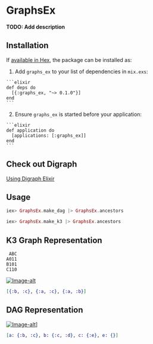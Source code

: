 # GraphsEx

**TODO: Add description**

## Installation

If [available in Hex](https://hex.pm/docs/publish), the package can be installed as:

  1. Add `graphs_ex` to your list of dependencies in `mix.exs`:

    ```elixir
    def deps do
      [{:graphs_ex, "~> 0.1.0"}]
    end
    ```

  2. Ensure `graphs_ex` is started before your application:

    ```elixir
    def application do
      [applications: [:graphs_ex]]
    end
    ```

## Check out Digraph

[Using Digraph Elixir](https://docs.google.com/document/d/1UXHNjjEWeQZ0f8mSCu5urUUyJePuiuBi646pKc8wejE/edit?usp=sharing)

## Usage

```elixir
iex> GraphsEx.make_dag |> GraphsEx.ancestors

iex> GraphsEx.make_k3 |> GraphsEx.ancestors
```

## K3 Graph Representation
```
 ABC
A011
B101
C110
```
[![Image-alt](https://docs.google.com/drawings/d/1yhf7ccwS2ETb7AKRepdf6z62ScrZfw0OgdVGBoOvmew/pub?w=960&h=720)](https://docs.google.com/drawings/d/1yhf7ccwS2ETb7AKRepdf6z62ScrZfw0OgdVGBoOvmew/edit)

```elixir
[{:b, :c}, {:a, :c}, {:a, :b}]
```
## DAG Representation

[![Image-alt](https://docs.google.com/drawings/d/1JTNSCS4pL3ZOakNSGLdHHT8mFSuiZIL8QYVVmKlw00o/pub?w=960&h=720)](https://docs.google.com/drawings/d/1JTNSCS4pL3ZOakNSGLdHHT8mFSuiZIL8QYVVmKlw00o/edit)]

```elixir
[a: {:b, :c}, b: {:c, :d}, c: {:e}, e: {}]
```
